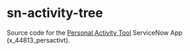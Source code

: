 # sn-activity-tree

Source code for the [Personal Activity Tool](/lerwine/x_44813_persactivt) ServiceNow App (x_44813_persactivt).
